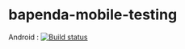 # bapenda-mobile-testing

Android : [![Build status](https://build.appcenter.ms/v0.1/apps/2cab4000-2315-4aca-8867-639873e8d8e4/branches/testing/badge)](https://appcenter.ms)